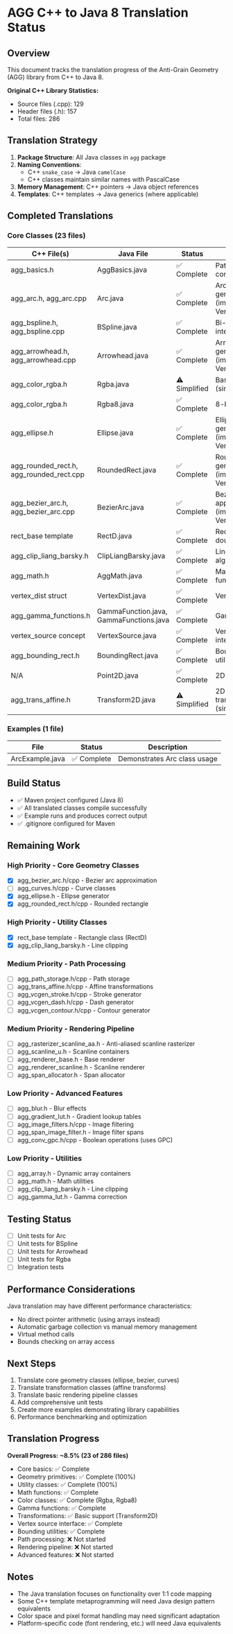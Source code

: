 # AGG C++ to Java 8 Translation Status

## Overview

This document tracks the translation progress of the Anti-Grain Geometry (AGG) library from C++ to Java 8.

**Original C++ Library Statistics:**
- Source files (.cpp): 129
- Header files (.h): 157
- Total files: 286

## Translation Strategy

1. **Package Structure**: All Java classes in `agg` package
2. **Naming Conventions**:
   - C++ `snake_case` → Java `camelCase`
   - C++ classes maintain similar names with PascalCase
3. **Memory Management**: C++ pointers → Java object references
4. **Templates**: C++ templates → Java generics (where applicable)

## Completed Translations

### Core Classes (23 files)

| C++ File(s) | Java File | Status | Notes |
|------------|-----------|--------|-------|
| agg_basics.h | AggBasics.java | ✅ Complete | Path commands, constants, utilities |
| agg_arc.h, agg_arc.cpp | Arc.java | ✅ Complete | Arc vertex generator (implements VertexSource) |
| agg_bspline.h, agg_bspline.cpp | BSpline.java | ✅ Complete | Bi-cubic spline interpolation |
| agg_arrowhead.h, agg_arrowhead.cpp | Arrowhead.java | ✅ Complete | Arrowhead/arrowtail generator (implements VertexSource) |
| agg_color_rgba.h | Rgba.java | ⚠️ Simplified | Basic RGBA color (simplified) |
| agg_color_rgba.h | Rgba8.java | ✅ Complete | 8-bit RGBA color |
| agg_ellipse.h | Ellipse.java | ✅ Complete | Ellipse vertex generator (implements VertexSource) |
| agg_rounded_rect.h, agg_rounded_rect.cpp | RoundedRect.java | ✅ Complete | Rounded rectangle generator (implements VertexSource) |
| agg_bezier_arc.h, agg_bezier_arc.cpp | BezierArc.java | ✅ Complete | Bezier arc approximation (implements VertexSource) |
| rect_base template | RectD.java | ✅ Complete | Rectangle with double precision |
| agg_clip_liang_barsky.h | ClipLiangBarsky.java | ✅ Complete | Line clipping algorithm |
| agg_math.h | AggMath.java | ✅ Complete | Math utility functions |
| vertex_dist struct | VertexDist.java | ✅ Complete | Vertex with distance |
| agg_gamma_functions.h | GammaFunction.java, GammaFunctions.java | ✅ Complete | Gamma correction |
| vertex_source concept | VertexSource.java | ✅ Complete | Vertex source interface |
| agg_bounding_rect.h | BoundingRect.java | ✅ Complete | Bounding rectangle utilities |
| N/A | Point2D.java | ✅ Complete | 2D point utility class |
| agg_trans_affine.h | Transform2D.java | ⚠️ Simplified | 2D affine transformation (simplified) |

### Examples (1 file)

| File | Status | Description |
|------|--------|-------------|
| ArcExample.java | ✅ Complete | Demonstrates Arc class usage |

## Build Status

- ✅ Maven project configured (Java 8)
- ✅ All translated classes compile successfully
- ✅ Example runs and produces correct output
- ✅ .gitignore configured for Maven

## Remaining Work

### High Priority - Core Geometry Classes

- [x] agg_bezier_arc.h/cpp - Bezier arc approximation
- [ ] agg_curves.h/cpp - Curve classes
- [x] agg_ellipse.h - Ellipse generator
- [x] agg_rounded_rect.h/cpp - Rounded rectangle

### High Priority - Utility Classes

- [x] rect_base template - Rectangle class (RectD)
- [x] agg_clip_liang_barsky.h - Line clipping

### Medium Priority - Path Processing

- [ ] agg_path_storage.h/cpp - Path storage
- [ ] agg_trans_affine.h/cpp - Affine transformations
- [ ] agg_vcgen_stroke.h/cpp - Stroke generator
- [ ] agg_vcgen_dash.h/cpp - Dash generator
- [ ] agg_vcgen_contour.h/cpp - Contour generator

### Medium Priority - Rendering Pipeline

- [ ] agg_rasterizer_scanline_aa.h - Anti-aliased scanline rasterizer
- [ ] agg_scanline_u.h - Scanline containers
- [ ] agg_renderer_base.h - Base renderer
- [ ] agg_renderer_scanline.h - Scanline renderer
- [ ] agg_span_allocator.h - Span allocator

### Low Priority - Advanced Features

- [ ] agg_blur.h - Blur effects
- [ ] agg_gradient_lut.h - Gradient lookup tables
- [ ] agg_image_filters.h/cpp - Image filtering
- [ ] agg_span_image_filter.h - Image filter spans
- [ ] agg_conv_gpc.h/cpp - Boolean operations (uses GPC)

### Low Priority - Utilities

- [ ] agg_array.h - Dynamic array containers
- [ ] agg_math.h - Math utilities
- [ ] agg_clip_liang_barsky.h - Line clipping
- [ ] agg_gamma_lut.h - Gamma correction

## Testing Status

- [ ] Unit tests for Arc
- [ ] Unit tests for BSpline
- [ ] Unit tests for Arrowhead
- [ ] Unit tests for Rgba
- [ ] Integration tests

## Performance Considerations

Java translation may have different performance characteristics:
- No direct pointer arithmetic (using arrays instead)
- Automatic garbage collection vs manual memory management
- Virtual method calls
- Bounds checking on array access

## Next Steps

1. Translate core geometry classes (ellipse, bezier, curves)
2. Translate transformation classes (affine transforms)
3. Translate basic rendering pipeline classes
4. Add comprehensive unit tests
5. Create more examples demonstrating library capabilities
6. Performance benchmarking and optimization

## Translation Progress

**Overall Progress: ~8.5% (23 of 286 files)**

- Core basics: ✅ Complete
- Geometry primitives: ✅ Complete (100%)
- Utility classes: ✅ Complete (100%)
- Math functions: ✅ Complete
- Color classes: ✅ Complete (Rgba, Rgba8)
- Gamma functions: ✅ Complete
- Transformations: ✅ Basic support (Transform2D)
- Vertex source interface: ✅ Complete
- Bounding utilities: ✅ Complete
- Path processing: ❌ Not started
- Rendering pipeline: ❌ Not started
- Advanced features: ❌ Not started

## Notes

- The Java translation focuses on functionality over 1:1 code mapping
- Some C++ template metaprogramming will need Java design pattern equivalents
- Color space and pixel format handling may need significant adaptation
- Platform-specific code (font rendering, etc.) will need Java equivalents
